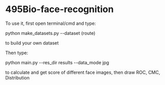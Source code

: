 # 495Bio-face-recognition
To use it, first open terminal/cmd and type:

python make_datasets.py --dataset (route)

to build your own dataset

Then type:

python main.py --res_dir results --data_mode jpg

to calculate and get score of different face images, then draw ROC, CMC, Distribution
